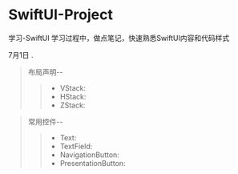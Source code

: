 # SwiftUI-Project
学习-SwiftUI
学习过程中，做点笔记，快速熟悉SwiftUI内容和代码样式

7月1日 . 
> 布局声明--  
> > * VStack:  
> > * HStack:  
> > * ZStack:  

> 常用控件--  
> > * Text:  
> > * TextField:  
> > * NavigationButton:  
> > * PresentationButton:  
    
